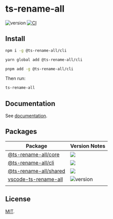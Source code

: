 # ts-rename-all

![version](https://img.shields.io/github/package-json/v/bisquit/ts-rename-all)
[![CI](https://github.com/bisquit/ts-rename-all/actions/workflows/ci.yml/badge.svg)](https://github.com/bisquit/ts-rename-all/actions/workflows/ci.yml)

## Install

```sh
npm i -g @ts-rename-all/cli
```

```sh
yarn global add @ts-rename-all/cli
```

```sh
pnpm add -g @ts-rename-all/cli
```

Then run:

```sh
ts-rename-all
```

## Documentation

See [documentation](https://bisquit.github.io/ts-rename-all/).

## Packages

| Package                                  | Version Notes                                                                                                                    |
| ---------------------------------------- | -------------------------------------------------------------------------------------------------------------------------------- |
| [@ts-rename-all/core](packages/core)     | <a href="https://www.npmjs.com/package/@ts-rename-all/core"><img src="https://img.shields.io/npm/v/@ts-rename-all/core"></a>     |
| [@ts-rename-all/cli](packages/cli)       | <a href="https://www.npmjs.com/package/@ts-rename-all/cli"><img src="https://img.shields.io/npm/v/@ts-rename-all/cli"></a>       |
| [@ts-rename-all/shared](packages/shared) | <a href="https://www.npmjs.com/package/@ts-rename-all/shared"><img src="https://img.shields.io/npm/v/@ts-rename-all/shared"></a> |
| [vscode-ts-rename-all](packages/vscode)  | ![version](https://img.shields.io/github/package-json/v/bisquit/ts-rename-all?filename=packages%2Fvscode%2Fpackage.json)         |
|                                          |

## License

[MIT](LICENSE).
